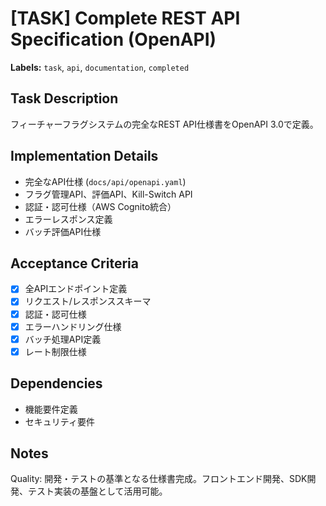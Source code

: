 # [TASK] Complete REST API Specification (OpenAPI)

**Labels:** `task`, `api`, `documentation`, `completed`

## Task Description
フィーチャーフラグシステムの完全なREST API仕様書をOpenAPI 3.0で定義。

## Implementation Details
- 完全なAPI仕様 (`docs/api/openapi.yaml`)
- フラグ管理API、評価API、Kill-Switch API
- 認証・認可仕様（AWS Cognito統合）
- エラーレスポンス定義
- バッチ評価API仕様

## Acceptance Criteria
- [x] 全APIエンドポイント定義
- [x] リクエスト/レスポンススキーマ
- [x] 認証・認可仕様
- [x] エラーハンドリング仕様
- [x] バッチ処理API定義
- [x] レート制限仕様

## Dependencies
- 機能要件定義
- セキュリティ要件

## Notes
Quality: 開発・テストの基準となる仕様書完成。フロントエンド開発、SDK開発、テスト実装の基盤として活用可能。